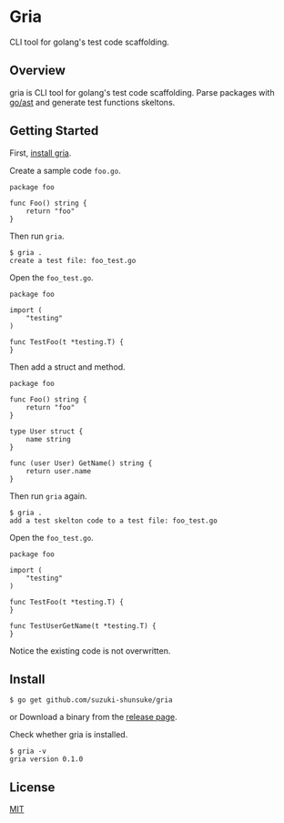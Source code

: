 # Gria

CLI tool for golang's test code scaffolding.

## Overview

gria is CLI tool for golang's test code scaffolding.
Parse packages with [go/ast](https://golang.org/pkg/go/ast) and generate test functions skeltons.

## Getting Started

First, [install gria]().

Create a sample code `foo.go`.

```golang
package foo

func Foo() string {
	return "foo"
}
```

Then run `gria`.

```
$ gria .
create a test file: foo_test.go
```

Open the `foo_test.go`.

```golang
package foo

import (
	"testing"
)

func TestFoo(t *testing.T) {
}
```

Then add a struct and method.

```golang
package foo

func Foo() string {
	return "foo"
}

type User struct {
	name string
}

func (user User) GetName() string {
	return user.name
}
```

Then run `gria` again.

```
$ gria .
add a test skelton code to a test file: foo_test.go
```

Open the `foo_test.go`.

```golang
package foo

import (
	"testing"
)

func TestFoo(t *testing.T) {
}

func TestUserGetName(t *testing.T) {
}
```

Notice the existing code is not overwritten.

## Install

```
$ go get github.com/suzuki-shunsuke/gria
```

or Download a binary from the [release page](https://github.com/suzuki-shunsuke/gria/releases).

Check whether gria is installed.

```
$ gria -v
gria version 0.1.0
```

## License

[MIT](LICENSE)
